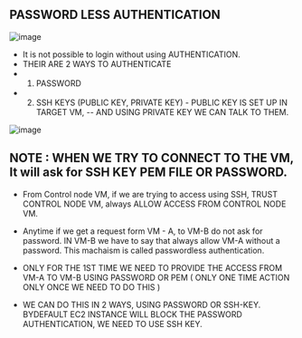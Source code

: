 ## PASSWORD LESS AUTHENTICATION

![image](https://github.com/pavankumar0077/ansible-zero-to-hero/assets/40380941/9c58e42d-dc6b-475a-922e-725ded7d529f)

- It is not possible to login without using AUTHENTICATION.
- THEIR ARE 2 WAYS TO AUTHENTICATE
- 1. PASSWORD
- 2. SSH KEYS (PUBLIC KEY, PRIVATE KEY) - PUBLIC KEY IS SET UP IN TARGET VM, -- AND USING PRIVATE KEY WE CAN TALK TO THEM.

![image](https://github.com/pavankumar0077/ansible-zero-to-hero/assets/40380941/e344483d-8220-4f1f-913b-053348829667)

NOTE : WHEN WE TRY TO CONNECT TO THE VM, It will ask for SSH KEY PEM FILE OR PASSWORD.
--

- From Control node VM, if we are trying to access using SSH, TRUST CONTROL NODE VM, always ALLOW ACCESS FROM CONTROL NODE VM.
- Anytime if we get a request form VM - A, to VM-B do not ask for password. IN VM-B we have to say that always allow VM-A without a password. This machaism is called passwordless authentication.
- ONLY FOR THE 1ST TIME WE NEED TO PROVIDE THE ACCESS FROM VM-A TO VM-B USING PASSWORD OR PEM ( ONLY ONE TIME ACTION ONLY ONCE WE NEED TO DO THIS )

- WE CAN DO THIS IN 2 WAYS, USING PASSWORD OR SSH-KEY. BYDEFAULT EC2 INSTANCE WILL BLOCK THE PASSWORD AUTHENTICATION, WE NEED TO USE SSH KEY.

  
